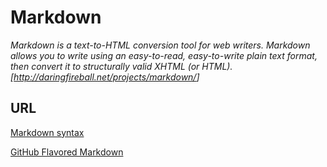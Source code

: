 
# Markdown #

_Markdown is a text-to-HTML conversion tool for web writers. Markdown allows you to write using an easy-to-read, easy-to-write plain text format, then convert it to structurally valid XHTML (or HTML). [<http://daringfireball.net/projects/markdown/>]_

## URL ##

[Markdown syntax](http://daringfireball.net/projects/markdown/syntax)

[GitHub Flavored Markdown](http://github.github.com/github-flavored-markdown/)

